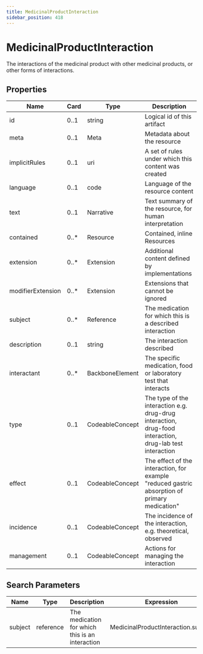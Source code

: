```yaml
---
title: MedicinalProductInteraction
sidebar_position: 418
---
```


# MedicinalProductInteraction

The interactions of the medicinal product with other medicinal products, or other forms of interactions.

## Properties

| Name              | Card  | Type            | Description                                                                                              |
| ----------------- | ----- | --------------- | -------------------------------------------------------------------------------------------------------- |
| id                | 0..1  | string          | Logical id of this artifact                                                                              |
| meta              | 0..1  | Meta            | Metadata about the resource                                                                              |
| implicitRules     | 0..1  | uri             | A set of rules under which this content was created                                                      |
| language          | 0..1  | code            | Language of the resource content                                                                         |
| text              | 0..1  | Narrative       | Text summary of the resource, for human interpretation                                                   |
| contained         | 0..\* | Resource        | Contained, inline Resources                                                                              |
| extension         | 0..\* | Extension       | Additional content defined by implementations                                                            |
| modifierExtension | 0..\* | Extension       | Extensions that cannot be ignored                                                                        |
| subject           | 0..\* | Reference       | The medication for which this is a described interaction                                                 |
| description       | 0..1  | string          | The interaction described                                                                                |
| interactant       | 0..\* | BackboneElement | The specific medication, food or laboratory test that interacts                                          |
| type              | 0..1  | CodeableConcept | The type of the interaction e.g. drug-drug interaction, drug-food interaction, drug-lab test interaction |
| effect            | 0..1  | CodeableConcept | The effect of the interaction, for example "reduced gastric absorption of primary medication"            |
| incidence         | 0..1  | CodeableConcept | The incidence of the interaction, e.g. theoretical, observed                                             |
| management        | 0..1  | CodeableConcept | Actions for managing the interaction                                                                     |

## Search Parameters

| Name    | Type      | Description                                     | Expression                          |
| ------- | --------- | ----------------------------------------------- | ----------------------------------- |
| subject | reference | The medication for which this is an interaction | MedicinalProductInteraction.subject |
